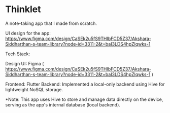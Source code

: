 # Thinklet
A note-taking app that I made from scratch.

UI design for the app:  https://www.figma.com/design/CaSEk2u5fS9THIbFCD5Z37/Akshara-Siddharthan-s-team-library?node-id=3311-2&t=baI3LDS4hpZlqwks-1

Tech Stack:

Design UI: Figma ( https://www.figma.com/design/CaSEk2u5fS9THIbFCD5Z37/Akshara-Siddharthan-s-team-library?node-id=3311-2&t=baI3LDS4hpZlqwks-1 ) 

Frontend: Flutter
Backend: Implemented a local-only backend using Hive for lightweight NoSQL storage.

*Note: This app uses Hive to store and manage data directly on the device, serving as the app's internal database (local backend).
